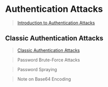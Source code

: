 # Authentication Attacks  

>[Introduction to Authentication Attacks](https://university.apisec.ai/products/api-penetration-testing/categories/2150251352/posts/2161556362)  

## Classic Authentication Attacks  

>[Classic Authentication Attacks](https://university.apisec.ai/products/api-penetration-testing/categories/2150251352/posts/2157505645)  

>Password Brute-Force Attacks  

>Password Spraying  

>Note on Base64 Encoding  


